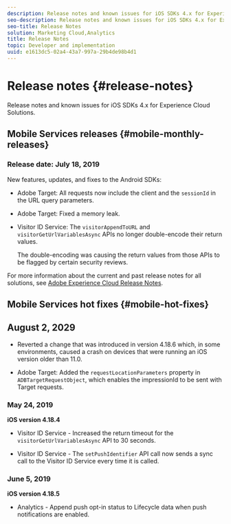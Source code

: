 ```yaml
---
description: Release notes and known issues for iOS SDKs 4.x for Experience Cloud Solutions.
seo-description: Release notes and known issues for iOS SDKs 4.x for Experience Cloud Solutions.
seo-title: Release Notes
solution: Marketing Cloud,Analytics
title: Release Notes
topic: Developer and implementation
uuid: e1613dc5-02a4-43a7-997a-29b4de98b4d1
---
```


# Release notes {#release-notes}

Release notes and known issues for iOS SDKs 4.x for Experience Cloud Solutions.

## Mobile Services releases {#mobile-monthly-releases}

### Release date: July 18, 2019

New features, updates, and fixes to the Android SDKs:

* Adobe Target: All requests now include the client and the `sessionId` in the URL query parameters.
* Adobe Target: Fixed a memory leak.
* Visitor ID Service: The `visitorAppendToURL` and `visitorGetUrlVariablesAsync` APIs no longer double-encode their return values. 

  The double-encoding was causing the return values from those APIs to be flagged by certain security reviews.

For more information about the current and past release notes for all solutions, see [Adobe Experience Cloud Release Notes](https://marketing.adobe.com/resources/help/en_US/whatsnew/).


## Mobile Services hot fixes {#mobile-hot-fixes}

## August 2, 2029

* Reverted a change that was introduced in version 4.18.6 which, in some environments, caused a crash on devices that were running an iOS version older than 11.0.

* Adobe Target: Added the `requestLocationParameters` property in `ADBTargetRequestObject`, which enables the impressionId to be sent with Target requests.
 
### May 24, 2019

**iOS version 4.18.4**

* Visitor ID Service - Increased the return timeout for the 
`visitorGetUrlVariablesAsync` API to 30 seconds.

* Visitor ID Service - The `setPushIdentifier` API call now sends a sync call to the Visitor ID Service every time it is called. 

### June 5, 2019

**iOS version 4.18.5**

* Analytics - Append push opt-in status to Lifecycle data when push notifications are enabled.

